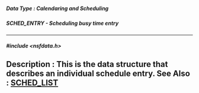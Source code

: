 ##### Data Type : Calendaring and Scheduling
##### SCHED_ENTRY - Scheduling busy time entry
---
##### #include <nsfdata.h>
**Description :**
This is the data structure that describes an individual schedule entry.
**See Also :**
[SCHED_LIST](D:/md_files/SCHED_LIST.md)
---

